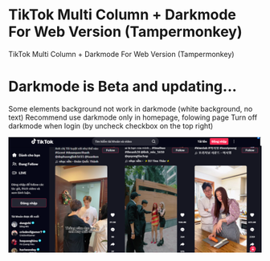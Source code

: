 # TikTok Multi Column + Darkmode For Web Version (Tampermonkey)
TikTok Multi Column + Darkmode For Web Version (Tampermonkey)

# Darkmode is Beta and updating...
Some elements background not work in darkmode (white background, no text)
Recommend use darkmode only in homepage, folowing page
Turn off darkmode when login (by uncheck checkbox on the top right)

![Alt text](/screenshot.png?raw=true "Screenshot")
